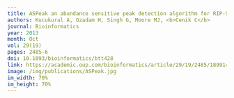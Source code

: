 ```yaml
---
title: ASPeak an abundance sensitive peak detection algorithm for RIP-Seq
authors: Kucukural A, Ozadam H, Singh G, Moore MJ, <b>Cenik C</b>
journal: Bioinformatics
year: 2013
month: Oct
vol: 29(19)
pages: 2485-6
doi: 10.1093/bioinformatics/btt428
link: https://academic.oup.com/bioinformatics/article/29/19/2485/189914
image: /img/publications/ASPeak.jpg
im_width: 70%
im_height: 70%
---
```

